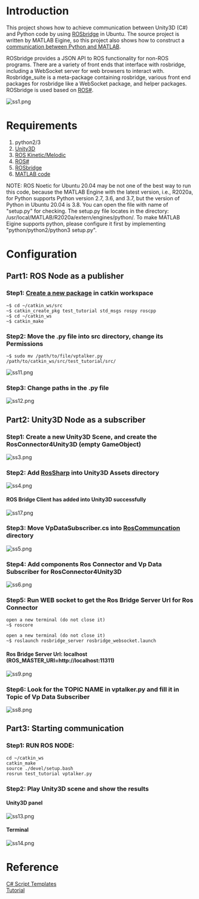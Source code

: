 # Introduction
This project shows how to achieve communication between Unity3D (C#) and Python code by using [ROSbridge](http://wiki.ros.org/rosbridge_suite) in Ubuntu. The source project is written by MATLAB Eigine, so this project also shows how to construct a [communication between Python and MATLAB](https://github.com/Varun-Haris/Vanishing-point-estimation-code).    

ROSbridge provides a JSON API to ROS functionality for non-ROS programs. There are a variety of front ends that interface with rosbridge, including a WebSocket server for web browsers to interact with. Rosbridge_suite is a meta-package containing rosbridge, various front end packages for rosbridge like a WebSocket package, and helper packages. ROSbridge is used based on [ROS#](https://github.com/siemens/ros-sharp).  

![ss1.png](https://github.com/HugoNip/ROSBridgeConnection1.1v-Array/blob/master/Figure/ss1.png)

# Requirements
1. python2/3   
2. [Unity3D](https://tecrobust.com/unity3d-for-ubuntu-how-to-install-unity3d-on-linux-ubuntu-18-04-lts-19-04-19-10/)   
3. [ROS Kinetic/Melodic](http://wiki.ros.org/ROS/Installation)     
4. [ROS#](https://github.com/siemens/ros-sharp)   
5. [ROSbridge](http://wiki.ros.org/rosbridge_suite)   
6. [MATLAB code](https://github.com/wgchoi/eccv_indoor)   

NOTE: ROS Noetic for Ubuntu 20.04 may be not one of the best way to run this code, because the MATLAB Engine with the latest version, i.e., R2020a, for Python supports Python version 2.7, 3.6, and 3.7, but the version of Python in Ubuntu 20.04 is 3.8. You can open the file with name of "setup.py" for checking. The setup.py file locates in the directory: /usr/local/MATLAB/R2020a/extern/engines/python/. To make MATLAB Eigine supports python, please configure it first by implementing "python/python2/python3 setup.py".    

# Configuration
## Part1: ROS Node as a publisher
### Step1: [Create a new package](http://wiki.ros.org/ROS/Tutorials/CreatingPackage) in catkin workspace
```
~$ cd ~/catkin_ws/src
~$ catkin_create_pkg test_tutorial std_msgs rospy roscpp
~$ cd ~/catkin_ws
~$ catkin_make
```
### Step2: Move the .py file into src directory, change its Permissions
```
~$ sudo mv /path/to/file/vptalker.py /path/to/catkin_ws/src/test_tutorial/src/
```
![ss11.png](https://github.com/HugoNip/ROSBridgeConnection1.1v-Array/blob/master/Figure/ss11.png)

### Step3: Change paths in the .py file
![ss12.png](https://github.com/HugoNip/ROSBridgeConnection1.1v-Array/blob/master/Figure/ss12.png)

## Part2: Unity3D Node as a subscriber
### Step1: Create a new Unity3D Scene, and create the RosConnector4Unity3D (empty GameObject)
![ss3.png](https://github.com/HugoNip/ROSBridgeConnection1.1v-Array/blob/master/Figure/ss3.png)

### Step2: Add [RosSharp](https://github.com/siemens/ros-sharp/tree/master/Unity3D/Assets) into Unity3D Assets directory
![ss4.png](https://github.com/HugoNip/ROSBridgeConnection1.1v-Array/blob/master/Figure/ss4.png)

#### ROS Bridge Client has added into Unity3D successfully
![ss17.png](https://github.com/HugoNip/ROSBridgeConnection1.1v-Array/blob/master/Figure/ss17.png)

### Step3: Move VpDataSubscriber.cs into [RosCommuncation](https://github.com/siemens/ros-sharp/tree/master/Unity3D/Assets/RosSharp/Scripts/RosBridgeClient/RosCommuncation) directory
![ss5.png](https://github.com/HugoNip/ROSBridgeConnection1.1v-Array/blob/master/Figure/ss5.png)

### Step4: Add components Ros Connector and Vp Data Subscriber for RosConnector4Unity3D 
![ss6.png](https://github.com/HugoNip/ROSBridgeConnection1.1v-Array/blob/master/Figure/ss6.png)

### Step5: Run WEB socket to get the Ros Bridge Server Url for Ros Connector
```
open a new terminal (do not close it)
~$ roscore

open a new terminal (do not close it)
~$ roslaunch rosbridge_server rosbridge_websocket.launch
```
#### Ros Bridge Server Url: localhost (ROS_MASTER_URI=http://localhost:11311)  
![ss9.png](https://github.com/HugoNip/ROSBridgeConnection1.1v-Array/blob/master/Figure/ss9.png)


### Step6: Look for the TOPIC NAME in vptalker.py and fill it in Topic of Vp Data Subscriber 
![ss8.png](https://github.com/HugoNip/ROSBridgeConnection1.1v-Array/blob/master/Figure/ss8.png)

## Part3: Starting communication
### Step1: RUN ROS NODE:
```
cd ~/catkin_ws
catkin_make
source ./devel/setup.bash
rosrun test_tutorial vptalker.py
```

### Step2: Play Unity3D scene and show the results
#### Unity3D panel
![ss13.png](https://github.com/HugoNip/ROSBridgeConnection1.1v-Array/blob/master/Figure/ss13.png)
#### Terminal
![ss14.png](https://github.com/HugoNip/ROSBridgeConnection1.1v-Array/blob/master/Figure/ss14.png)

# Reference
[C# Script Templates](https://mega.nz/#!dsQ01CYa!llVkuQ-JhW9SlOwNBHMlKuv215Mks-DX1BO2g8hqdsg)    
[Tutorial](https://www.youtube.com/watch?v=lVa_bb0UFMs&ab_channel=bryansgue)    
